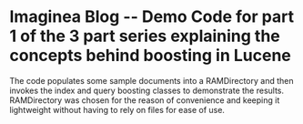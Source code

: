 Imaginea Blog -- Demo Code for part 1 of the 3 part series explaining the concepts behind boosting in Lucene
=======================

The code populates some sample documents into a RAMDirectory and then invokes the index and query boosting classes to demonstrate the results. RAMDirectory was chosen for the reason of convenience and keeping it lightweight without having to rely on files for ease of use. 
